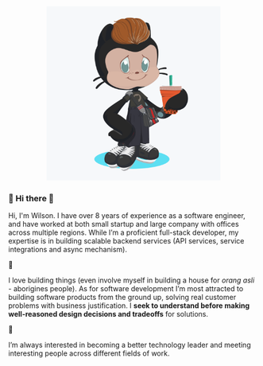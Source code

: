 <p align='center'>
<a href="https://dev.to/waylonwalker"><img height="350" src="https://raw.githubusercontent.com/wilsoncode/wilsoncode/master/octocat.png"></a>
</p>

### :space_invader: Hi there 👋

Hi, I'm Wilson. I have over 8 years of experience as a software engineer, and have worked at both small startup and large company with offices across multiple regions. While I’m a proficient full-stack developer, my expertise is in building scalable backend services (API services, service integrations and async mechanism).

:rocket:

I love building things (even involve myself in building a house for _orang asli_ - aborigines people). As for software development I’m most attracted to building software products from the ground up, solving real customer problems with business justification. I __seek to understand before making well-reasoned design decisions and tradeoffs__ for solutions.

:rocket:

I’m always interested in becoming a better technology leader and meeting interesting people across different fields of work.
<!--
**wilsoncode/wilsoncode** is a ✨ _special_ ✨ repository because its `README.md` (this file) appears on your GitHub profile.

Here are some ideas to get you started:

- 🔭 I’m currently working on ...
- 🌱 I’m currently learning ...
- 👯 I’m looking to collaborate on ...
- 🤔 I’m looking for help with ...
- 💬 Ask me about ...
- 📫 How to reach me: ...
- 😄 Pronouns: ...
- ⚡ Fun fact: ...
-->
